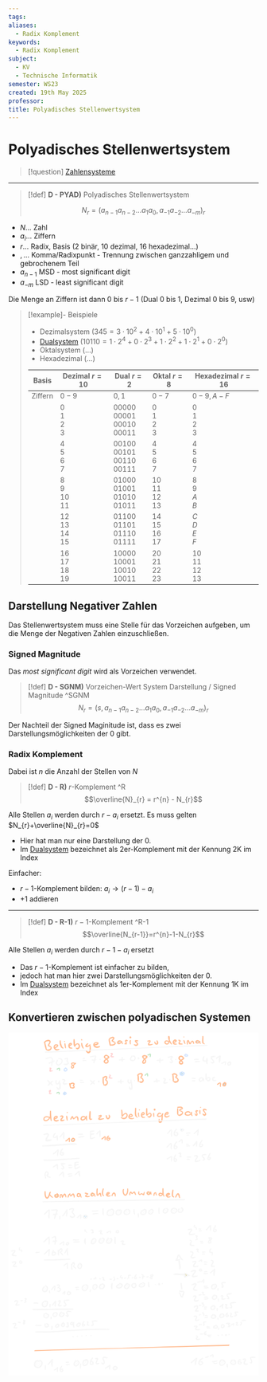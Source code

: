 ```yaml
---
tags: 
aliases:
  - Radix Komplement
keywords:
  - Radix Komplement
subject:
  - KV
  - Technische Informatik
semester: WS23
created: 19th May 2025
professor: 
title: Polyadisches Stellenwertsystem
---
```


# Polyadisches Stellenwertsystem

> [!question] [Zahlensysteme](Zahlensysteme.md)

---

> [!def] **D - PYAD)** Polyadisches Stellenwertsystem
>
> $$N_{r}=(a_{n-1} a_{n-2} \dots a_{1} a_{0}, a_{-1} a_{-2}\dots a_{-m})_{r}$$  

- $N\dots$ Zahl
- $a_{i}\dots$ Ziffern  
- $r\dots$ Radix, Basis (2 binär, 10 dezimal, 16 hexadezimal…)  
- $,\dots$ Komma/Radixpunkt - Trennung zwischen ganzzahligem und gebrochenem Teil
- $a_{n-1}$ MSD - most significant digit
- $a_{-m}$ LSD - least significant digit

Die Menge an Ziffern ist dann $0$ bis $r-1$ (Dual 0 bis 1, Dezimal 0 bis 9, usw)

> [!example]- Beispiele
>
> - Dezimalsystem ($345 = 3\cdot 10^2+4\cdot 10^1+5\cdot 10^0$)
> - [Dualsystem](Dualsystem.md) ($10110=1\cdot 2^{4}+0\cdot 2^{3}+1\cdot 2^{2}+1\cdot 2^1 +0\cdot 2^0$)
> - Oktalsystem (…)
> - Hexadezimal (…)
> 
> 
> 
>
> | Basis   | Dezimal $r=10$               | Dual $r=2$                               | Oktal $r=8$                  | Hexadezimal $r=16$           |
> | ------- | ---------------------------- | ---------------------------------------- | ---------------------------- | ---------------------------- |
> | Ziffern | $0-9$                        | $0,1$                                    | $0-7$                        | $0-9,A-F$                    |
> |         | $0$<br>$1$<br>$2$<br>$3$     | $00000$<br>$00001$<br>$00010$<br>$00011$ | $0$<br>$1$<br>$2$<br>$3$     | $0$<br>$1$<br>$2$<br>$3$     |
> |         | $4$<br>$5$<br>$6$<br>$7$     | $00100$<br>$00101$<br>$00110$<br>$00111$ | $4$<br>$5$<br>$6$<br>$7$     | $4$<br>$5$<br>$6$<br>$7$     |
> |         | $8$<br>$9$<br>$10$<br>$11$   | $01000$<br>$01001$<br>$01010$<br>$01011$ | $10$<br>$11$<br>$12$<br>$13$ | $8$<br>$9$<br>$A$<br>$B$     |
> |         | $12$<br>$13$<br>$14$<br>$15$ | $01100$<br>$01101$<br>$01110$<br>$01111$ | $14$<br>$15$<br>$16$<br>$17$ | $C$<br>$D$<br>$E$<br>$F$     |
> |         | $16$<br>$17$<br>$18$<br>$19$ | $10000$<br>$10001$<br>$10010$<br>$10011$ | $20$<br>$21$<br>$22$<br>$23$ | $10$<br>$11$<br>$12$<br>$13$ |
> 
## Darstellung Negativer Zahlen

Das Stellenwertsystem muss eine Stelle für das Vorzeichen aufgeben, um die Menge der Negativen Zahlen einzuschließen.

### Signed Magnitude

Das *most significant digit* wird als Vorzeichen verwendet.

> [!def] **D - SGNM)** Vorzeichen-Wert System Darstellung / Signed Magnitude ^SGNM
> $$N_{r}=(s,a_{n-1}a_{n-2}\dots a_{1}a_{0},a_{-1}a_{-2}\dots a_{-m})_{r}$$

Der Nachteil der Signed Maginitude ist, dass es zwei Darstellungsmöglichkeiten der 0 gibt.

### Radix Komplement

Dabei ist $n$ die Anzahl der Stellen von $N$

> [!def] **D - R)** $r$-Komplement ^R
> $$\overline{N}_{r} = r^{n} - N_{r}$$

Alle Stellen $a_{i}$ werden durch $r - a_{i}$ ersetzt. Es muss gelten $N_{r}+\overline{N}_{r}=0$

- Hier hat man nur eine Darstellung der 0.
- Im [Dualsystem](Dualsystem.md#2er%20Komplement) bezeichnet als 2er-Komplement mit der Kennung $2\mathrm{K}$ im Index

Einfacher:
- $r-1$-Komplement bilden: $a_{i} \to (r-1)-a_{i}$
- $+1$ addieren

---

> [!def] **D - R-1)** $r-1$-Komplement ^R-1
> $$\overline{N_{r-1}}=r^{n}-1-N_{r}$$

Alle Stellen $a_{i}$ werden durch $r-1-a_{i}$ ersetzt

- Das $r-1$-Komplement ist einfacher zu bilden,
- jedoch hat man hier zwei Darstellungsmöglichkeiten der 0.
- Im [Dualsystem](Dualsystem.md#1er%20Komplement) bezeichnet als 1er-Komplement mit der Kennung $1\mathrm{K}$ im Index

## Konvertieren zwischen polyadischen Systemen

![400](assets/konvertierungZahlensys.svg)


